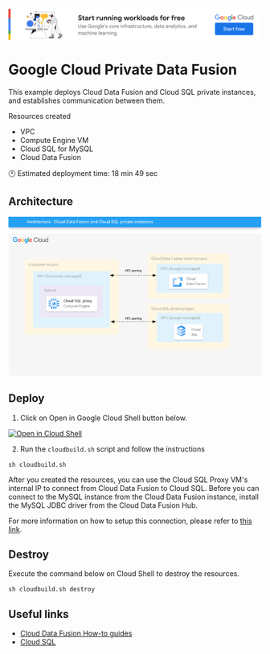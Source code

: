 [![banner](../banner.png)](https://cloud.google.com/?utm_source=github&utm_medium=referral&utm_campaign=GCP&utm_content=packages_repository_banner)

# Google Cloud Private Data Fusion

This example deploys Cloud Data Fusion and Cloud SQL private instances, and establishes communication between them.

Resources created
- VPC
- Compute Engine VM
- Cloud SQL for MySQL
- Cloud Data Fusion

:clock1: Estimated deployment time: 18 min 49 sec


## Architecture
![architecture](architecture.png)

## Deploy

1. Click on Open in Google Cloud Shell button below.
<a href="https://ssh.cloud.google.com/cloudshell/editor?cloudshell_git_repo=https://github.com/GoogleCloudPlatform/click-to-deploy-solutions&cloudshell_workspace=private-cloud-data-fusion" target="_new">
    <img alt="Open in Cloud Shell" src="https://gstatic.com/cloudssh/images/open-btn.svg">
</a>

2. Run the `cloudbuild.sh` script and follow the instructions
```
sh cloudbuild.sh
```

After you created the resources, you can use the Cloud SQL Proxy VM's internal IP to connect from Cloud Data Fusion to Cloud SQL. Before you can connect to the MySQL instance from the Cloud Data Fusion instance, install the MySQL JDBC driver from the Cloud Data Fusion Hub.

For more information on how to setup this connection, please refer to [this link](https://cloud.google.com/data-fusion/docs/how-to/connect-to-cloud-sql-source).

## Destroy
Execute the command below on Cloud Shell to destroy the resources.
```
sh cloudbuild.sh destroy
```

## Useful links
- [Cloud Data Fusion How-to guides](https://cloud.google.com/data-fusion/docs/how-to)
- [Cloud SQL](https://cloud.google.com/sql)
